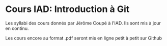 # Cours IAD: Introduction à Git

Les syllabi des cours donnés par Jérôme Coupé à l'IAD. Ils sont mis à jour en continu.

Les cours encore au format .pdf seront mis en ligne petit à petit sur Github